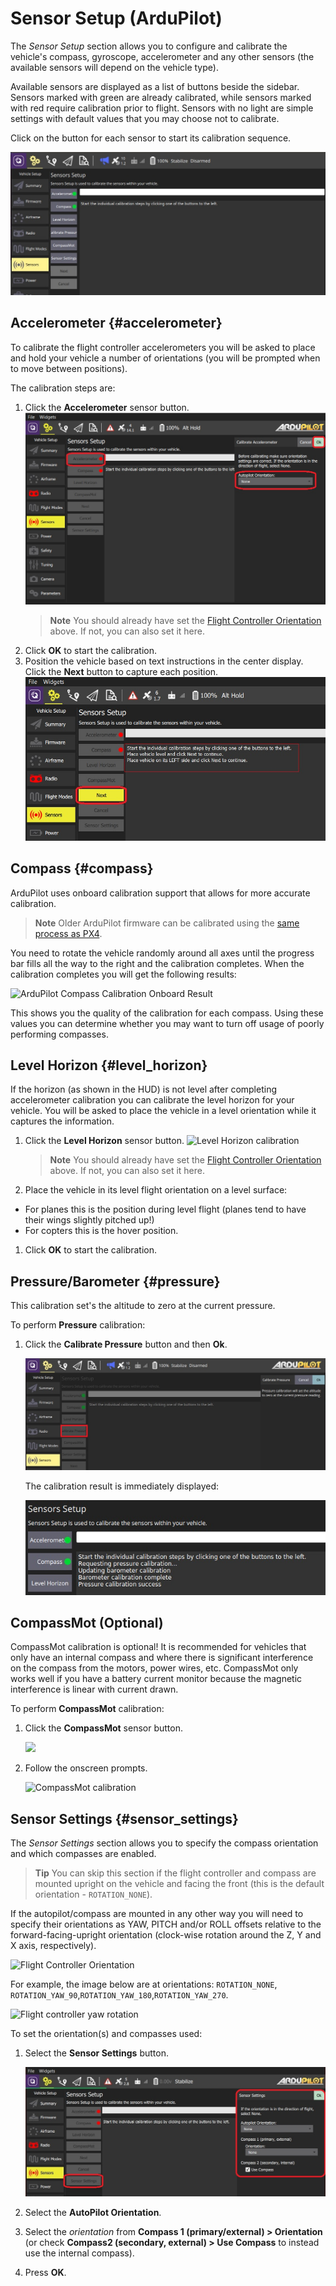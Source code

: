 # Sensor Setup (ArduPilot)

The *Sensor Setup* section allows you to configure and calibrate the vehicle's compass, gyroscope, accelerometer and any other sensors
(the available sensors will depend on the vehicle type).

Available sensors are displayed as a list of buttons beside the sidebar. 
Sensors marked with green are already calibrated, while sensors marked with red require calibration prior to flight.
Sensors with no light are simple settings with default values that you may choose not to calibrate.

Click on the button for each sensor to start its calibration sequence.

![Sensors Setup screen Copter](../../assets/setup/sensor/sensor_setup_overview_ardupilot.jpg)


## Accelerometer {#accelerometer}

To calibrate the flight controller accelerometers you will be asked to place and hold your vehicle a number of orientations (you will be prompted when to move between positions). 

The calibration steps are:

1. Click the **Accelerometer** sensor button.
   ![Accelerometer calibration](../../assets/setup/sensor/accelerometer_ardupilot.jpg)
   > **Note** You should already have set the [Flight Controller Orientation](#flight_controller_orientation) above. 
     If not, you can also set it here. 
1. Click **OK** to start the calibration.   
1. Position the vehicle based on text instructions in the center display. 
   Click the **Next** button to capture each position.
  ![Accelerometer calibration](../../assets/setup/sensor/accelerometer_positions_ardupilot.jpg)


## Compass {#compass}

ArduPilot uses onboard calibration support that allows for more accurate calibration.

> **Note** Older ArduPilot firmware can be calibrated using the [same process as PX4](../SetupView/sensors_px4.md#compass). 

You need to rotate the vehicle randomly around all axes until the progress bar fills all the way to the right and the calibration completes. When the calibration completes you will get the following results:

![ArduPilot Compass Calibration Onboard Result](../../assets/setup/sensor_compass_ardupilot_onboard_calibration_result.jpg)

This shows you the quality of the calibration for each compass. Using these values you can determine whether you may want to turn off usage of poorly performing compasses.


## Level Horizon {#level_horizon}

If the horizon (as shown in the HUD) is not level after completing accelerometer calibration you can calibrate the level horizon for your vehicle. 
You will be asked to place the vehicle in a level orientation while it captures the information.

1. Click the **Level Horizon** sensor button.
   ![Level Horizon calibration](../../assets/setup/sensor_level_horizon.jpg)
   > **Note** You should already have set the [Flight Controller Orientation](#flight_controller_orientation) above. 
     If not, you can also set it here.   
1. Place the vehicle in its level flight orientation on a level surface:
  * For planes this is the position during level flight (planes tend to have their wings slightly pitched up!)
  * For copters this is the hover position.
1. Click **OK** to start the calibration.

## Pressure/Barometer {#pressure}

This calibration set's the altitude to zero at the current pressure.

To perform **Pressure** calibration:

1. Click the **Calibrate Pressure** button and then **Ok**.

   ![Calibrate Pressure](../../assets/setup/sensor/calibrate_pressure_ardupilot.jpg)
   
   The calibration result is immediately displayed:
   
   ![Calibrate Pressure Result](../../assets/setup/sensor/calibrate_pressure_result_ardupilot.jpg)


## CompassMot (Optional)

CompassMot calibration is optional! It is recommended for vehicles that only have an internal compass and where there is significant interference on the compass from the motors, power wires, etc.
CompassMot only works well if you have a battery current monitor because the magnetic interference is linear with current drawn.

To perform **CompassMot** calibration:

1. Click the **CompassMot** sensor button.

   <img src="../../assets/setup/sensor_compass_mot_menu.jpg" style="width: 250px;"/>
1. Follow the onscreen prompts.

   ![CompassMot calibration](../../assets/setup/sensor_compass_mot.jpg)


## Sensor Settings {#sensor_settings}

The *Sensor Settings* section allows you to specify the compass orientation and which compasses are enabled. 

> **Tip** You can skip this section if the flight controller and compass are mounted upright on the vehicle and facing the front (this is the default orientation - `ROTATION_NONE`).

If the autopilot/compass are mounted in any other way you will need to specify their orientations as YAW, PITCH and/or ROLL offsets relative to the forward-facing-upright orientation (clock-wise rotation around the Z, Y and X axis, respectively).

![Flight Controller Orientation](../../assets/setup/flight_controller_orientation.png)

For example, the image below are at orientations: `ROTATION_NONE`, `ROTATION_YAW_90`,`ROTATION_YAW_180`,`ROTATION_YAW_270`.

![Flight controller yaw rotation](../../assets/setup/flight_controller_yaw_rotation.png)

To set the orientation(s) and compasses used:

1. Select the **Sensor Settings** button.

   ![Sensor Settings](../../assets/setup/sensor/sensor_settings_ardupilot.jpg)

1. Select the **AutoPilot Orientation**.
1. Select the *orientation* from **Compass 1 (primary/external) > Orientation** (or check **Compass2 (secondary, external) > Use Compass** to instead use the internal compass).
1. Press **OK**.

